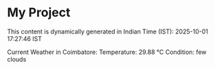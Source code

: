 # My Project

This content is dynamically generated in Indian Time (IST): 2025-10-01 17:27:46 IST


Current Weather in Coimbatore:
Temperature: 29.88 °C
Condition: few clouds
